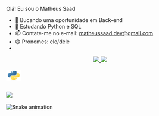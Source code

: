 Olá! Eu sou o Matheus Saad

- 🔭 Bucando uma oportunidade em Back-end
- 🌱 Estudando Python e SQL 
- 📫 Contate-me no e-mail: matheussaad.dev@gmail.com
- 😄 Pronomes: ele/dele 
-
<div align="center">
  <a href="https://github.com/MatheSaad">
  <img height="180em" src="https://github-readme-stats.vercel.app/api?username=MatheSaad&show_icons=true&theme=dark&include_all_commits=true&count_private=true"/>
  <img height="180em" src="https://github-readme-stats.vercel.app/api/top-langs/?username=MatheSaad&layout=compact&langs_count=7&theme=dark"/>
</div>
 <div style="display: inline_block"><br>
 <img align="center" alt="Rafa-Python" height="30" width="40" src="https://raw.githubusercontent.com/devicons/devicon/master/icons/python/python-original.svg">
</div>

##
<div>


 


  <a href="https://www.linkedin.com/in/matheus-lopes-6630041b2/" target="_blank"><img src="https://img.shields.io/badge/-LinkedIn-%230077B5?style=for-the-badge&logo=linkedin&logoColor=white" target="_blank"></a> 
 </div>
 
  ![Snake animation](https://github.com/MatheSaad/MatheSaad/blob/output/github-contribution-grid-snake.svg)

